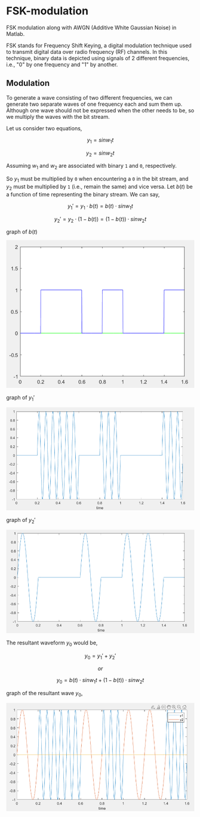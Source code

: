 
# FSK-modulation

FSK modulation along with AWGN (Additive White Gaussian Noise) in Matlab.

  

FSK stands for Frequency Shift Keying, a digital modulation technique used to transmit digital data over radio frequency (RF) channels. In this technique, binary data is depicted using signals of 2 different frequencies, i.e., "0" by one frequency and "1" by another.

  

## Modulation

To generate a wave consisting of two different frequencies, we can generate two separate waves of one frequency each and sum them up. Although one wave should not be expressed when the other needs to be, so we multiply the waves with the bit stream.

Let us consider two equations,

$$ y_1 = sin{w_1t} $$

$$ y_2 = sin{w_2t} $$

Assuming $w_1$ and $w_2$ are associated with binary `1` and `0`, respectively.

  

So $y_1$ must be multiplied by `0` when encountering a `0` in the bit stream, and $y_2$ must be multiplied by `1` (i.e., remain the same) and vice versa. Let $b(t)$ be a function of time representing the binary stream. We can say,

$$y_1' = y_1  \cdot b(t) = b(t) \cdot sin{w_1t} $$

$$y_2' = y_2  \cdot (1-b(t)) = (1-b(t)) \cdot sin{w_2t} $$

graph of $b(t)$

![enter image description here](https://github.com/MonstrousMidget9/fsk-modulation/blob/main/graphs/b%28t%29.png?raw=true)

graph of $y_1'$

![enter image description here](https://github.com/MonstrousMidget9/fsk-modulation/blob/main/graphs/y1.png?raw=true)

graph of $y_2'$

![enter image description here](https://github.com/MonstrousMidget9/fsk-modulation/blob/main/graphs/y2.png?raw=true)

The resultant waveform $y_0$ would be,

$$ y_0 = y_1' + y_2' $$

$$ or $$

$$ y_0 = b(t) \cdot sin{w_1t} + (1-b(t)) \cdot sin{w_2t} $$

  

graph of the resultant wave $y_0$,

![enter image description here](https://github.com/MonstrousMidget9/fsk-modulation/blob/main/graphs/y0.png?raw=true)